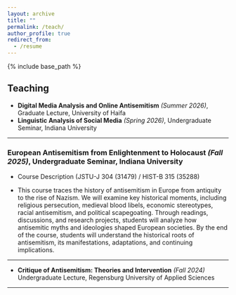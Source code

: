 ```yaml
---
layout: archive
title: ""
permalink: /teach/
author_profile: true
redirect_from:
  - /resume
---
```


{% include base_path %}

## Teaching
- **Digital Media Analysis and Online Antisemitism** *(Summer 2026)*, Graduate Lecture, University of Haifa
- **Linguistic Analysis of Social Media** *(Spring 2026)*, Undergraduate Seminar, Indiana University

---
### European Antisemitism from Enlightenment to Holocaust *(Fall 2025)*, Undergraduate Seminar, Indiana University

- Course Description (JSTU-J 304 (31479) / HIST-B 315 (35288)

- This course traces the history of antisemitism in Europe from antiquity to the rise of Nazism. We will examine key historical moments, including religious persecution, medieval blood libels, economic stereotypes, racial antisemitism, and political scapegoating. Through readings, discussions, and research projects, students will analyze how antisemitic myths and ideologies shaped European societies. By the end of the course, students will understand the historical roots of antisemitism, its manifestations, adaptations, and continuing implications.

---

- **Critique of Antisemitism: Theories and Intervention** *(Fall 2024)* Undergraduate Lecture, Regensburg University of Applied Sciences

---
